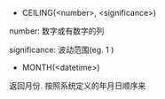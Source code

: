 - CEILING(\<number\>, \<significance\>)  

number: 数字或有数字的列
  
significance: 波动范围(eg. 1 )
  
- MONTH(\<datetime\>)  

返回月份. 按照系统定义的年月日顺序来
